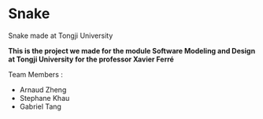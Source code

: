 # Snake
Snake made at Tongji University

**This is the project we made for the module Software Modeling and Design at Tongji University for the professor Xavier Ferré**

Team Members :
- Arnaud Zheng
- Stephane Khau
- Gabriel Tang


